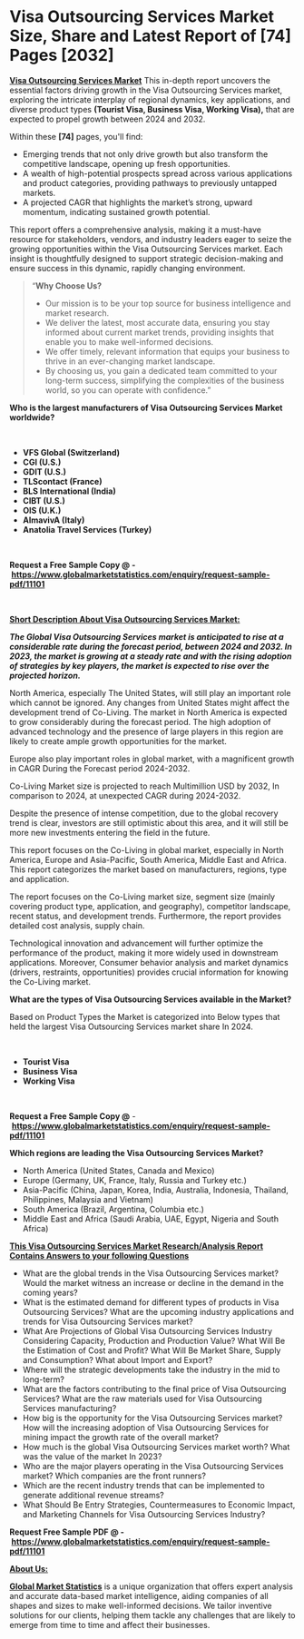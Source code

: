 <h1>Visa Outsourcing Services Market Size, Share and Latest Report of [74] Pages [2032]</h1>
<p><a href="https://www.globalmarketstatistics.com/market-reports/visa-outsourcing-services-market-11101"><strong>Visa Outsourcing Services Market</strong></a> This in-depth report uncovers the essential factors driving growth in the Visa Outsourcing Services market, exploring the intricate interplay of regional dynamics, key applications, and diverse product types <strong>(Tourist Visa, Business Visa, Working Visa),</strong> that are expected to propel growth between 2024 and 2032.</p>
<p>Within these <strong>[74]</strong> pages, you'll find:</p>
<ul>
<li>Emerging trends that not only drive growth but also transform the competitive landscape, opening up fresh opportunities.</li>
<li>A wealth of high-potential prospects spread across various applications and product categories, providing pathways to previously untapped markets.</li>
<li>A projected CAGR that highlights the market&rsquo;s strong, upward momentum, indicating sustained growth potential.</li>
</ul>
<p>This report offers a comprehensive analysis, making it a must-have resource for stakeholders, vendors, and industry leaders eager to seize the growing opportunities within the Visa Outsourcing Services market. Each insight is thoughtfully designed to support strategic decision-making and ensure success in this dynamic, rapidly changing environment.</p>
<blockquote class="">
<p>&ldquo;<strong>Why Choose Us? </strong></p>
<ul>
<li>Our mission is to be your top source for business intelligence and market research.</li>
<li>We deliver the latest, most accurate data, ensuring you stay informed about current market trends, providing insights that enable you to make well-informed decisions.</li>
<li>We offer timely, relevant information that equips your business to thrive in an ever-changing market landscape.</li>
<li>By choosing us, you gain a dedicated team committed to your long-term success, simplifying the complexities of the business world, so you can operate with confidence.&rdquo;</li>
</ul>
</blockquote>
<p><strong>Who is the largest manufacturers of Visa Outsourcing Services Market worldwide?</strong></p>
<p>&nbsp;</p>
<ul>
<li><strong>VFS Global (Switzerland)</strong></li>
<li><strong>CGI (U.S.)</strong></li>
<li><strong>GDIT (U.S.)</strong></li>
<li><strong>TLScontact (France)</strong></li>
<li><strong>BLS International (India)</strong></li>
<li><strong>CIBT (U.S.)</strong></li>
<li><strong>OIS (U.K.)</strong></li>
<li><strong>AlmavivA (Italy)</strong></li>
<li><strong>Anatolia Travel Services (Turkey)</strong></li>
</ul>
<p>&nbsp;</p>
<p><strong>Request a Free Sample Copy @ -&nbsp;</strong><a href="https://www.globalmarketstatistics.com/enquiry/request-sample-pdf/11101"><strong>https://www.globalmarketstatistics.com/enquiry/request-sample-pdf/11101</strong></a></p>
<p>&nbsp;</p>
<p><strong><u>Short Description About Visa Outsourcing Services Market:</u></strong></p>
<p><strong><em>The Global Visa Outsourcing Services market is anticipated to rise at a considerable rate during the forecast period, between 2024 and 2032. In 2023, the market is growing at a steady rate and with the rising adoption of strategies by key players, the market is expected to rise over the projected horizon.</em></strong></p>
<p>North America, especially The United States, will still play an important role which cannot be ignored. Any changes from United States might affect the development trend of Co-Living. The market in North America is expected to grow considerably during the forecast period. The high adoption of advanced technology and the presence of large players in this region are likely to create ample growth opportunities for the market.</p>
<p>Europe also play important roles in global market, with a magnificent growth in CAGR During the Forecast period 2024-2032.</p>
<p>Co-Living Market size is projected to reach Multimillion USD by 2032, In comparison to 2024, at unexpected CAGR during 2024-2032.</p>
<p>Despite the presence of intense competition, due to the global recovery trend is clear, investors are still optimistic about this area, and it will still be more new investments entering the field in the future.</p>
<p>This report focuses on the Co-Living in global market, especially in North America, Europe and Asia-Pacific, South America, Middle East and Africa. This report categorizes the market based on manufacturers, regions, type and application.</p>
<p>The report focuses on the Co-Living market size, segment size (mainly covering product type, application, and geography), competitor landscape, recent status, and development trends. Furthermore, the report provides detailed cost analysis, supply chain.</p>
<p>Technological innovation and advancement will further optimize the performance of the product, making it more widely used in downstream applications. Moreover, Consumer behavior analysis and market dynamics (drivers, restraints, opportunities) provides crucial information for knowing the Co-Living market.</p>
<p><strong>What are the types of Visa Outsourcing Services available in the Market?</strong></p>
<p>Based on Product Types the Market is categorized into Below types that held the largest Visa Outsourcing Services market share In 2024.</p>
<p>&nbsp;</p>
<ul>
<li><strong>Tourist Visa</strong></li>
<li><strong>Business Visa</strong></li>
<li><strong>Working Visa</strong></li>
</ul>
<p>&nbsp;</p>
<p><strong>Request a Free Sample Copy @</strong>&nbsp;-&nbsp;<a href="https://www.globalmarketstatistics.com/enquiry/request-sample-pdf/11101"><strong>https://www.globalmarketstatistics.com/enquiry/request-sample-pdf/11101</strong></a></p>
<p><strong>Which regions are leading the Visa Outsourcing Services Market?</strong></p>
<ul>
<li>North America (United States, Canada and Mexico)</li>
<li>Europe (Germany, UK, France, Italy, Russia and Turkey etc.)</li>
<li>Asia-Pacific (China, Japan, Korea, India, Australia, Indonesia, Thailand, Philippines, Malaysia and Vietnam)</li>
<li>South America (Brazil, Argentina, Columbia etc.)</li>
<li>Middle East and Africa (Saudi Arabia, UAE, Egypt, Nigeria and South Africa)</li>
</ul>
<p><strong><u>This Visa Outsourcing Services Market Research/Analysis Report Contains Answers to your following Questions</u></strong></p>
<ul>
<li>What are the global trends in the Visa Outsourcing Services market? Would the market witness an increase or decline in the demand in the coming years?</li>
<li>What is the estimated demand for different types of products in Visa Outsourcing Services? What are the upcoming industry applications and trends for Visa Outsourcing Services market?</li>
<li>What Are Projections of Global Visa Outsourcing Services Industry Considering Capacity, Production and Production Value? What Will Be the Estimation of Cost and Profit? What Will Be Market Share, Supply and Consumption? What about Import and Export?</li>
<li>Where will the strategic developments take the industry in the mid to long-term?</li>
<li>What are the factors contributing to the final price of Visa Outsourcing Services? What are the raw materials used for Visa Outsourcing Services manufacturing?</li>
<li>How big is the opportunity for the Visa Outsourcing Services market? How will the increasing adoption of Visa Outsourcing Services for mining impact the growth rate of the overall market?</li>
<li>How much is the global Visa Outsourcing Services market worth? What was the value of the market In 2023?</li>
<li>Who are the major players operating in the Visa Outsourcing Services market? Which companies are the front runners?</li>
<li>Which are the recent industry trends that can be implemented to generate additional revenue streams?</li>
<li>What Should Be Entry Strategies, Countermeasures to Economic Impact, and Marketing Channels for Visa Outsourcing Services Industry?</li>
</ul>
<p><strong>Request Free Sample PDF @ -&nbsp;</strong><a href="https://www.globalmarketstatistics.com/enquiry/request-sample-pdf/11101"><strong>https://www.globalmarketstatistics.com/enquiry/request-sample-pdf/11101</strong></a></p>
<p><strong><u>About Us:</u></strong></p>
<p><a href="https://www.globalmarketstatistics.com/"><strong>Global Market Statistics</strong></a>&nbsp;is a unique organization that offers expert analysis and accurate data-based market intelligence, aiding companies of all shapes and sizes to make well-informed decisions. We tailor inventive solutions for our clients, helping them tackle any challenges that are likely to emerge from time to time and affect their businesses.</p>